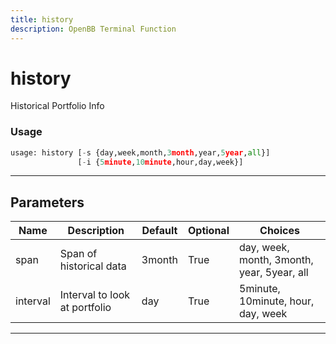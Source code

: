 ```yaml
---
title: history
description: OpenBB Terminal Function
---
```


# history

Historical Portfolio Info

### Usage

```python
usage: history [-s {day,week,month,3month,year,5year,all}]
               [-i {5minute,10minute,hour,day,week}]
```

---

## Parameters

| Name | Description | Default | Optional | Choices |
| ---- | ----------- | ------- | -------- | ------- |
| span | Span of historical data | 3month | True | day, week, month, 3month, year, 5year, all |
| interval | Interval to look at portfolio | day | True | 5minute, 10minute, hour, day, week |

---
